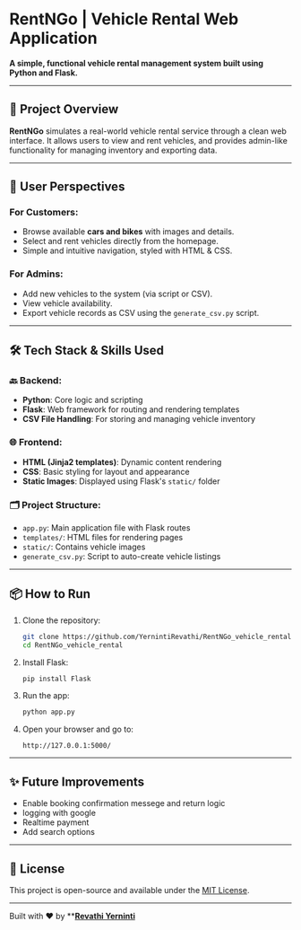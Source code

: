 # RentNGo | Vehicle Rental Web Application

**A simple, functional vehicle rental management system built using Python and Flask.**

---

## 🚗 Project Overview

**RentNGo** simulates a real-world vehicle rental service through a clean web interface. It allows users to view and rent vehicles, and provides admin-like functionality for managing inventory and exporting data.

---

## 👤 User Perspectives

### For Customers:

* Browse available **cars and bikes** with images and details.
* Select and rent vehicles directly from the homepage.
* Simple and intuitive navigation, styled with HTML & CSS.

### For Admins:

* Add new vehicles to the system (via script or CSV).
* View vehicle availability.
* Export vehicle records as CSV using the `generate_csv.py` script.

---

## 🛠️ Tech Stack & Skills Used

### 🔙 Backend:

* **Python**: Core logic and scripting
* **Flask**: Web framework for routing and rendering templates
* **CSV File Handling**: For storing and managing vehicle inventory

### 🌐 Frontend:

* **HTML (Jinja2 templates)**: Dynamic content rendering
* **CSS**: Basic styling for layout and appearance
* **Static Images**: Displayed using Flask's `static/` folder

### 🗂️ Project Structure:

* `app.py`: Main application file with Flask routes
* `templates/`: HTML files for rendering pages
* `static/`: Contains vehicle images
* `generate_csv.py`: Script to auto-create vehicle listings

---

## 📦 How to Run

1. Clone the repository:

   ```bash
   git clone https://github.com/YernintiRevathi/RentNGo_vehicle_rental.git
   cd RentNGo_vehicle_rental
   ```
2. Install Flask:

   ```bash
   pip install Flask
   ```
3. Run the app:

   ```bash
   python app.py
   ```
4. Open your browser and go to:

   ```
   http://127.0.0.1:5000/
   ```

---

## ✨ Future Improvements

* Enable booking confirmation messege and return logic
* logging with google
* Realtime payment
* Add search options

---

## 📄 License

This project is open-source and available under the [MIT License](LICENSE).

---

Built with ❤️ by \*\*[**Revathi Yerninti**](https://github.com/YernintiRevathi)

